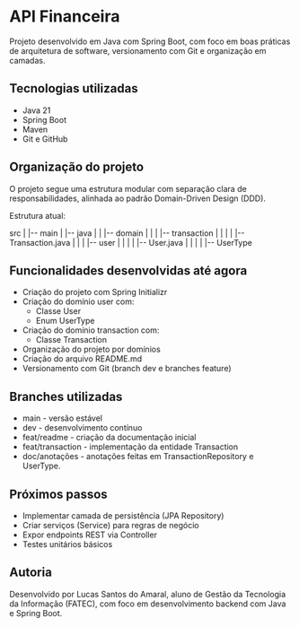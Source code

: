 # API Financeira

Projeto desenvolvido em Java com Spring Boot, com foco em boas práticas de arquitetura de software, versionamento com Git e organização em camadas.

## Tecnologias utilizadas

- Java 21
- Spring Boot
- Maven
- Git e GitHub

## Organização do projeto

O projeto segue uma estrutura modular com separação clara de responsabilidades, alinhada ao padrão Domain-Driven Design (DDD).

Estrutura atual:

src
|
|-- main
|   |-- java
|   |   |-- domain
|   |   |   |-- transaction
|   |   |   |   |-- Transaction.java
|   |   |   |-- user
|   |   |   |   |-- User.java
|   |   |   |   |-- UserType

## Funcionalidades desenvolvidas até agora

- Criação do projeto com Spring Initializr
- Criação do domínio user com:
  - Classe User
  - Enum UserType
- Criação do domínio transaction com:
  - Classe Transaction
- Organização do projeto por domínios
- Criação do arquivo README.md
- Versionamento com Git (branch dev e branches feature)

## Branches utilizadas

- main - versão estável
- dev - desenvolvimento contínuo
- feat/readme - criação da documentação inicial
- feat/transaction - implementação da entidade Transaction
- doc/anotações - anotações feitas em TransactionRepository e UserType.

## Próximos passos

- Implementar camada de persistência (JPA Repository)
- Criar serviços (Service) para regras de negócio
- Expor endpoints REST via Controller
- Testes unitários básicos

## Autoria

Desenvolvido por Lucas Santos do Amaral, aluno de Gestão da Tecnologia da Informação (FATEC), com foco em desenvolvimento backend com Java e Spring Boot.
